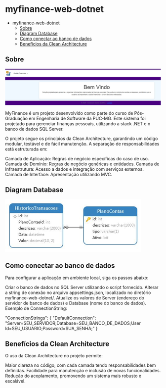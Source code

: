 # myfinance-web-dotnet
- [myfinance-web-dotnet](#myfinance-web-dotnet)
	- [Sobre](#sobre)
	- [Diagram Database](#diagram-database)
	- [Como conectar ao banco de dados](#como-conectar-ao-banco-de-dados)
  	- [Benefícios da Clean Architecture](#benefícios-da-clean-architecture)

## Sobre

<img src="home.JPG">

MyFinance é um projeto desenvolvido como parte do curso de Pós-Graduação em Engenharia de Software da PUC-MG.
Este sistema foi projetado para gerenciar finanças pessoais, utilizando a stack .NET e o banco de dados SQL Server.

O projeto segue os princípios da Clean Architecture, garantindo um código modular, testável e de fácil manutenção.
A separação de responsabilidades está estruturada em:

Camada de Aplicação: Regras de negócio específicas do caso de uso.
Camada de Domínio: Regras de negócio genéricas e entidades.
Camada de Infraestrutura: Acesso a dados e integração com serviços externos.
Camada de Interface: Apresentação utilizando MVC.

## Diagram Database

<img src="DiagramBD.jpg">

## Como conectar ao banco de dados

Para configurar a aplicação em ambiente local, siga os passos abaixo:

Criar o banco de dados no SQL Server utilizando o script fornecido.
Alterar a string de conexão no arquivo appsettings.json, localizado no diretório myfinance-web-dotnet/.
Atualize os valores de Server (endereço do servidor de banco de dados) e Database (nome do banco de dados).
Exemplo de ConnectionString:

"ConnectionStrings": {
    "DefaultConnection": "Server=SEU_SERVIDOR;Database=SEU_BANCO_DE_DADOS;User Id=SEU_USUARIO;Password=SUA_SENHA;"
}

## Benefícios da Clean Architecture
O uso da Clean Architecture no projeto permite:

Maior clareza no código, com cada camada tendo responsabilidades bem definidas.
Facilidade para manutenção e inclusão de novas funcionalidades.
Redução do acoplamento, promovendo um sistema mais robusto e escalável.
